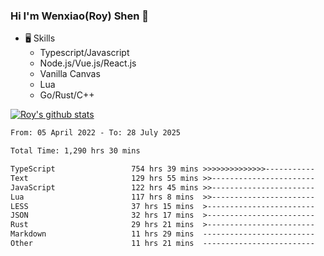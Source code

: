 ### Hi I'm Wenxiao(Roy) Shen 👋
- 🖥 Skills
  - Typescript/Javascript
  - Node.js/Vue.js/React.js
  - Vanilla Canvas
  - Lua
  - Go/Rust/C++

[![Roy's github stats](https://github-readme-stats.vercel.app/api?username=RoyShen12&show_icons=true&theme=radical&hide=prs,contribs)](https://github.com/anuraghazra/github-readme-stats)
<!--START_SECTION:waka-->

```txt
From: 05 April 2022 - To: 28 July 2025

Total Time: 1,290 hrs 30 mins

TypeScript                 754 hrs 39 mins >>>>>>>>>>>>>>-----------   57.97 %
Text                       129 hrs 55 mins >>-----------------------   09.98 %
JavaScript                 122 hrs 45 mins >>-----------------------   09.43 %
Lua                        117 hrs 8 mins  >>-----------------------   09.00 %
LESS                       37 hrs 15 mins  >------------------------   02.86 %
JSON                       32 hrs 17 mins  >------------------------   02.48 %
Rust                       29 hrs 21 mins  >------------------------   02.25 %
Markdown                   11 hrs 29 mins  -------------------------   00.88 %
Other                      11 hrs 21 mins  -------------------------   00.87 %
```

<!--END_SECTION:waka-->
